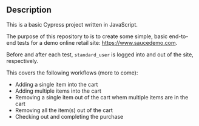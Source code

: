 ## Description
This is a basic Cypress project written in JavaScript. 

The purpose of this repository to is to create some simple, basic end-to-end tests for a demo online retail site: https://www.saucedemo.com.

Before and after each test, `standard_user` is logged into and out of the site, respectively.

This covers the following workflows (more to come):

* Adding a single item into the cart
* Adding multiple items into the cart
* Removing a single item out of the cart whem multiple items are in the cart
* Removing all the item(s) out of the cart
* Checking out and completing the purchase